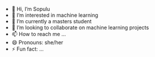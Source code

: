 - 👋 Hi, I’m Sopulu
- 👀 I’m interested in machine learning
- 🌱 I’m currently a masters student
- 💞️ I’m looking to collaborate on machine learning projects
- 📫 How to reach me ...
- 😄 Pronouns: she/her
- ⚡ Fun fact: ...

<!---
sebiyeon/sebiyeon is a ✨ special ✨ repository because its `README.md` (this file) appears on your GitHub profile.
You can click the Preview link to take a look at your changes.
--->
